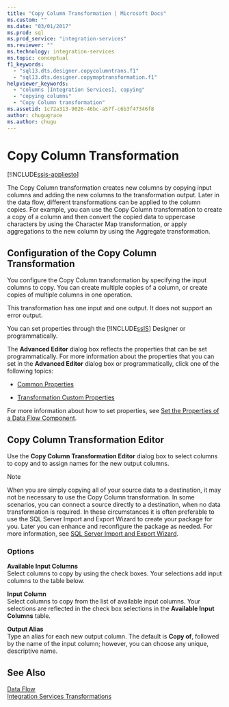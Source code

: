 ```yaml
---
title: "Copy Column Transformation | Microsoft Docs"
ms.custom: ""
ms.date: "03/01/2017"
ms.prod: sql
ms.prod_service: "integration-services"
ms.reviewer: ""
ms.technology: integration-services
ms.topic: conceptual
f1_keywords: 
  - "sql13.dts.designer.copycolumntrans.f1"
  - "sql13.dts.designer.copymaptransformation.f1"
helpviewer_keywords: 
  - "columns [Integration Services], copying"
  - "copying columns"
  - "Copy Column transformation"
ms.assetid: 1c72a313-9026-46bc-a57f-c6b3f47346f8
author: chugugrace
ms.author: chugu
---
```

# Copy Column Transformation

[!INCLUDE[ssis-appliesto](../../../includes/ssis-appliesto-ssvrpluslinux-asdb-asdw-xxx.md)]


  The Copy Column transformation creates new columns by copying input columns and adding the new columns to the transformation output. Later in the data flow, different transformations can be applied to the column copies. For example, you can use the Copy Column transformation to create a copy of a column and then convert the copied data to uppercase characters by using the Character Map transformation, or apply aggregations to the new column by using the Aggregate transformation.  
  
## Configuration of the Copy Column Transformation  
 You configure the Copy Column transformation by specifying the input columns to copy. You can create multiple copies of a column, or create copies of multiple columns in one operation.  
  
 This transformation has one input and one output. It does not support an error output.  
  
 You can set properties through the [!INCLUDE[ssIS](../../../includes/ssis-md.md)] Designer or programmatically.  
  
 The **Advanced Editor** dialog box reflects the properties that can be set programmatically. For more information about the properties that you can set in the **Advanced Editor** dialog box or programmatically, click one of the following topics:  
  
-   [Common Properties](https://msdn.microsoft.com/library/51973502-5cc6-4125-9fce-e60fa1b7b796)  
  
-   [Transformation Custom Properties](../../../integration-services/data-flow/transformations/transformation-custom-properties.md)  
  
 For more information about how to set properties, see [Set the Properties of a Data Flow Component](../../../integration-services/data-flow/set-the-properties-of-a-data-flow-component.md).  
  
## Copy Column Transformation Editor
  Use the **Copy Column Transformation Editor** dialog box to select columns to copy and to assign names for the new output columns.  
  
> [!NOTE]  
>  When you are simply copying all of your source data to a destination, it may not be necessary to use the Copy Column transformation. In some scenarios, you can connect a source directly to a destination, when no data transformation is required. In these circumstances it is often preferable to use the SQL Server Import and Export Wizard to create your package for you. Later you can enhance and reconfigure the package as needed. For more information, see [SQL Server Import and Export Wizard](~/integration-services/import-export-data/welcome-to-sql-server-import-and-export-wizard.md).  
  
### Options  
 **Available Input Columns**  
 Select columns to copy by using the check boxes. Your selections add input columns to the table below.  
  
 **Input Column**  
 Select columns to copy from the list of available input columns. Your selections are reflected in the check box selections in the **Available Input Columns** table.  
  
 **Output Alias**  
 Type an alias for each new output column. The default is **Copy of**, followed by the name of the input column; however, you can choose any unique, descriptive name.  
  
## See Also  
 [Data Flow](../../../integration-services/data-flow/data-flow.md)   
 [Integration Services Transformations](../../../integration-services/data-flow/transformations/integration-services-transformations.md)  
  
  
